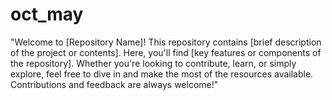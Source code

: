 # oct_may
"Welcome to [Repository Name]! This repository contains [brief description of the project or contents]. Here, you'll find [key features or components of the repository]. Whether you're looking to contribute, learn, or simply explore, feel free to dive in and make the most of the resources available. Contributions and feedback are always welcome!"
